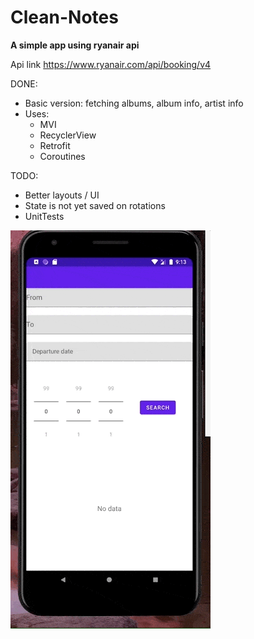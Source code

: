 # Clean-Notes

**A simple app using ryanair api**

Api link https://www.ryanair.com/api/booking/v4


DONE:
* Basic version: fetching albums, album info, artist info
* Uses:
    * MVI
    * RecyclerView
    * Retrofit
    * Coroutines

TODO:
* Better layouts / UI
* State is not yet saved on rotations
* UnitTests


![](FlighHelper-min.gif)

